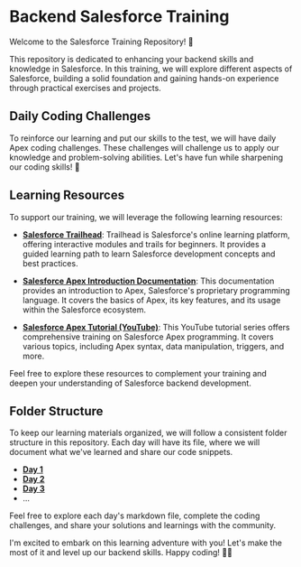 # Backend Salesforce Training

Welcome to the Salesforce Training Repository! 🥳

This repository is dedicated to enhancing your backend skills and knowledge in Salesforce. In this training, we will explore different aspects of Salesforce, building a solid foundation and gaining hands-on experience through practical exercises and projects.

## Daily Coding Challenges
To reinforce our learning and put our skills to the test, we will have daily Apex coding challenges. These challenges will challenge us to apply our knowledge and problem-solving abilities. Let's have fun while sharpening our coding skills! 🦾

## Learning Resources
To support our training, we will leverage the following learning resources:

- [**Salesforce Trailhead**](https://trailhead.salesforce.com/content/learn/trails/force_com_dev_beginner): Trailhead is Salesforce's online learning platform, offering interactive modules and trails for beginners. It provides a guided learning path to learn Salesforce development concepts and best practices.

- [**Salesforce Apex Introduction Documentation**](https://developer.salesforce.com/docs/atlas.en-us.apexcode.meta/apexcode/apex_intro_what_is_apex.htm): This documentation provides an introduction to Apex, Salesforce's proprietary programming language. It covers the basics of Apex, its key features, and its usage within the Salesforce ecosystem.

- [**Salesforce Apex Tutorial (YouTube)**](https://www.youtube.com/watch?v=68X85SxAU1g&list=PLaGX-30v1lh1e8roeCUumUEel5ukdPubj&index=2): This YouTube tutorial series offers comprehensive training on Salesforce Apex programming. It covers various topics, including Apex syntax, data manipulation, triggers, and more.

Feel free to explore these resources to complement your training and deepen your understanding of Salesforce backend development.

## Folder Structure
To keep our learning materials organized, we will follow a consistent folder structure in this repository. Each day will have its file, where we will document what we've learned and share our code snippets.

- [**Day 1**](https://github.com/Y7EA/salesforce-training/blob/main/Day1.md)
- [**Day 2**]()
- [**Day 3**]()
- ...

Feel free to explore each day's markdown file, complete the coding challenges, and share your solutions and learnings with the community.

I'm excited to embark on this learning adventure with you! Let's make the most of it and level up our backend skills. Happy coding! 🤖🎉

